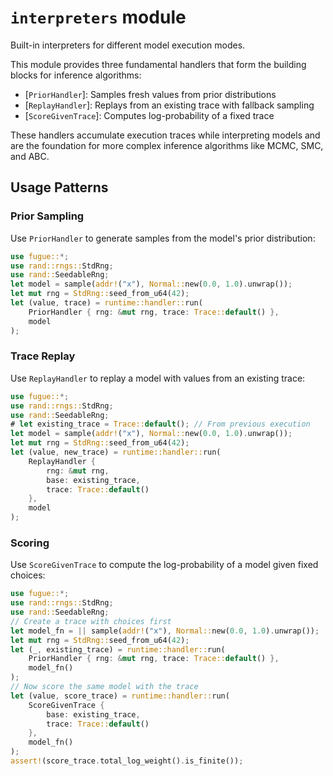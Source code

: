 # `interpreters` module

Built-in interpreters for different model execution modes.

This module provides three fundamental handlers that form the building blocks for inference algorithms:

- [`PriorHandler`]: Samples fresh values from prior distributions
- [`ReplayHandler`]: Replays from an existing trace with fallback sampling
- [`ScoreGivenTrace`]: Computes log-probability of a fixed trace

These handlers accumulate execution traces while interpreting models and are the foundation for more complex inference algorithms like MCMC, SMC, and ABC.

## Usage Patterns

### Prior Sampling

Use `PriorHandler` to generate samples from the model's prior distribution:

```rust
use fugue::*;
use rand::rngs::StdRng;
use rand::SeedableRng;
let model = sample(addr!("x"), Normal::new(0.0, 1.0).unwrap());
let mut rng = StdRng::seed_from_u64(42);
let (value, trace) = runtime::handler::run(
    PriorHandler { rng: &mut rng, trace: Trace::default() },
    model
);
```

### Trace Replay

Use `ReplayHandler` to replay a model with values from an existing trace:

```rust
use fugue::*;
use rand::rngs::StdRng;
use rand::SeedableRng;
# let existing_trace = Trace::default(); // From previous execution
let model = sample(addr!("x"), Normal::new(0.0, 1.0).unwrap());
let mut rng = StdRng::seed_from_u64(42);
let (value, new_trace) = runtime::handler::run(
    ReplayHandler {
        rng: &mut rng,
        base: existing_trace,
        trace: Trace::default()
    },
    model
);
```

### Scoring

Use `ScoreGivenTrace` to compute the log-probability of a model given fixed choices:

```rust
use fugue::*;
use rand::rngs::StdRng;
use rand::SeedableRng;
// Create a trace with choices first
let model_fn = || sample(addr!("x"), Normal::new(0.0, 1.0).unwrap());
let mut rng = StdRng::seed_from_u64(42);
let (_, existing_trace) = runtime::handler::run(
    PriorHandler { rng: &mut rng, trace: Trace::default() },
    model_fn()
);
// Now score the same model with the trace
let (value, score_trace) = runtime::handler::run(
    ScoreGivenTrace {
        base: existing_trace,
        trace: Trace::default()
    },
    model_fn()
);
assert!(score_trace.total_log_weight().is_finite());
```
